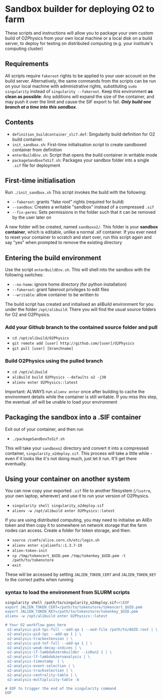 # Sandbox builder for deploying O2 to farm

These scripts and instructions will allow you to package your own custom build of O2Physics from your own local machine or a local disk on a build server, to deploy for testing on distributed computing (e.g. your institute's computing cluster)

## Requirements
All scripts require `fakeroot` rights to be applied to your user account on the build server. Alternatively, the same commands from the scripts can be run on your local machine with administrative rights, substituting `sudo singularity` instead of `singularity --fakeroot`.
Keep this environment **as clean as possible**: Any additions will expand the size of the container, and may push it over the limit and cause the SIF export to fail. ***Only build one branch at a time into this sandbox***.

## Contents
- `definition_buildcontainer_slc7.def`: Singularity build definition for O2 build container.
- `init_sandbox.sh`: First-time initialisation script to create sandboxed container from definition
- `enterBuildEnv.sh`: Script that opens the build container in writable mode
- `packageSandboxToSif.sh`: Packages your sandbox folder into a single `.sif` file for deployment

## First-time initialisation
Run `./init_sandbox.sh`
This script invokes the build with the following:
- `--fakeroot`: grants "fake root" rights (required for build)
- `--sandbox`: Creates a writable "sandbox" instead of a compressed `.sif`
- `--fix-perms`: Sets permissions in the folder such that it can be removed by the user later on

A new folder will be created, named `sandboxo2/`. This folder is your **sandbox container**, which is editable, unlike a normal .sif container.
If you ever need to reset your container to scratch and start over, run this script again and say "yes" when prompted to remove the existing directory

## Entering the build environment
Use the script `enterBuildEnv.sh`. This will shell into the sandbox with the following switches:
- `--no-home`: ignore home directory (for python installation)
- `--fakeroot`: grant fakeroot privileges to edit files
- `--writable`: allow container to be written to

The build script has created and initialised an aliBuild environment for you under the folder `/opt/alibuild`: There you will find the usual source folders for O2 and O2Physics.

### Add your Github branch to the contained source folder and pull
- `cd /opt/alibuild/O2Physics`
- `git remote add [user] http://github.com/[user]/O2Physics`
- `git pull [user] [branchname]`

### Build O2Physics using the pulled branch
- `cd /opt/alibuild`
- `aliBuild build O2Physics --defaults o2 -j30`
- `alienv enter O2Physics::latest`

Important: ALWAYS run `alienv enter` once after building to cache the environment details while the container is still writable. If you miss this step, the eventual .sif will be unable to load your environment

## Packaging the sandbox into a .SIF container
Exit out of your container, and then run
- `./packageSandboxToSif.sh`

This will take your `sandboxo2` directory and convert it into a compressed container, `singularity_o2deploy.sif`.
This process will take a little while - even if it looks like it's not doing much, just let it run. It'll get there eventually.

## Using your container on another system

You can now copy your exported `.sif` file to another filesystem (`/lustre`, your own laptop, wherever) and use it to run your version of O2Physics.

- `singularity shell singularity_o2deploy.sif`
- `alienv -w /opt/alibuild enter O2Physics::latest`

If you are using distributed computing, you may need to initialise an AliEn token and then copy it to somewhere on network storage that the farm nodes can access. Create a folder for token storage, and then:
- `source /cvmfs/alice.cern.ch/etc/login.sh`
- `alienv enter xjalienfs::1.3.7-19`
- `alien-token-init`
- `cp /tmp/tokencert_$UID.pem /tmp/tokenkey_$UID.pem -t /path/to/tokenstore`
- `exit`

These will be accessed by setting `JALIEN_TOKEN_CERT` and `JALIEN_TOKEN_KEY` to the correct paths when running

### syntax to load the environment from SLURM scripts
```sh
singularity shell /path/to/singularity_o2deploy.sif<<\EOF
export JALIEN_TOKEN_CERT=/path/to/tokenstore/tokencert_$UID.pem
export JALIEN_TOKEN_KEY=/path/to/tokenstore/tokenkey_$UID.pem
alienv -w /opt/alibuild enter O2Physics::latest

# Your O2 workflow goes here
 o2-analysis-pid-tpc-full --add-qa 1 --aod-file /path/to/AO2D.root | \
 o2-analysis-pid-tpc --add-qa 1 | \
 o2-analysis-trackextension | \
 o2-analysis-pid-tof-full --add-qa 1 | \
 o2-analysis-weak-decay-indices | \
 o2-analysis-lf-lambdakzerobuilder --isRun2 1 | \
 o2-analysis-lf-lambdakzeroanalysis | \
 o2-analysis-timestamp  | \
 o2-analysis-event-selection | \
 o2-analysis-trackselection | \
 o2-analysis-centrality-table | \
 o2-analysis-multiplicity-table -b

# EOF to trigger the end of the singularity command
EOF

```
